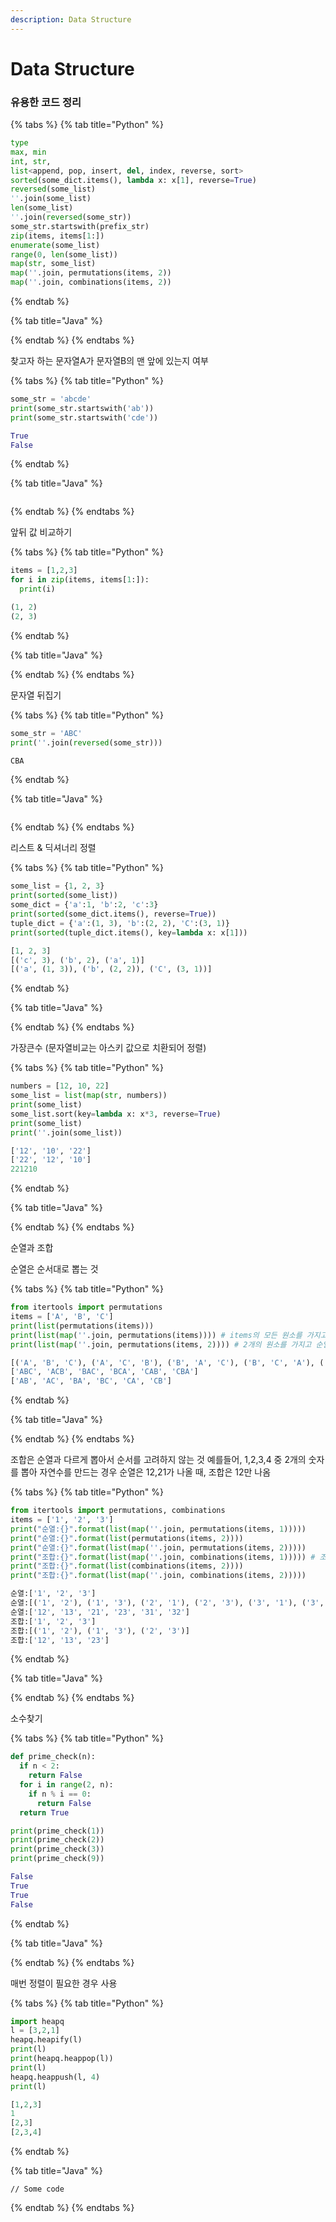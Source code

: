```yaml
---
description: Data Structure
---
```


# Data Structure

### 유용한 코드 정리

{% tabs %}
{% tab title="Python" %}
```python
type
max, min
int, str,
list<append, pop, insert, del, index, reverse, sort>
sorted(some_dict.items(), lambda x: x[1], reverse=True)
reversed(some_list)
''.join(some_list)
len(some_list)
''.join(reversed(some_str))
some_str.startswith(prefix_str)
zip(items, items[1:])
enumerate(some_list)
range(0, len(some_list))
map(str, some_list)
map(''.join, permutations(items, 2))
map(''.join, combinations(items, 2))
```
{% endtab %}

{% tab title="Java" %}

{% endtab %}
{% endtabs %}

찾고자 하는 문자열A가 문자열B의 맨 앞에 있는지 여부

{% tabs %}
{% tab title="Python" %}
```python
some_str = 'abcde'
print(some_str.startswith('ab'))
print(some_str.startswith('cde'))

True
False
```
{% endtab %}

{% tab title="Java" %}
```python
```
{% endtab %}
{% endtabs %}

앞뒤 값 비교하기

{% tabs %}
{% tab title="Python" %}
```python
items = [1,2,3]
for i in zip(items, items[1:]):
  print(i)

(1, 2)
(2, 3)
```


{% endtab %}

{% tab title="Java" %}

{% endtab %}
{% endtabs %}

문자열 뒤집기

{% tabs %}
{% tab title="Python" %}
```python
some_str = 'ABC'
print(''.join(reversed(some_str)))

CBA
```
{% endtab %}

{% tab title="Java" %}
```python
```
{% endtab %}
{% endtabs %}

리스트 & 딕셔너리 정렬

{% tabs %}
{% tab title="Python" %}
```python
some_list = {1, 2, 3}
print(sorted(some_list))
some_dict = {'a':1, 'b':2, 'c':3}
print(sorted(some_dict.items(), reverse=True))
tuple_dict = {'a':(1, 3), 'b':(2, 2), 'C':(3, 1)}
print(sorted(tuple_dict.items(), key=lambda x: x[1]))

[1, 2, 3]
[('c', 3), ('b', 2), ('a', 1)]
[('a', (1, 3)), ('b', (2, 2)), ('C', (3, 1))]
```
{% endtab %}

{% tab title="Java" %}

{% endtab %}
{% endtabs %}

가장큰수 (문자열비교는 아스키 값으로 치환되어 정렬)

{% tabs %}
{% tab title="Python" %}
```python
numbers = [12, 10, 22]
some_list = list(map(str, numbers))
print(some_list)
some_list.sort(key=lambda x: x*3, reverse=True)
print(some_list)
print(''.join(some_list))

['12', '10', '22']
['22', '12', '10']
221210
```
{% endtab %}

{% tab title="Java" %}

{% endtab %}
{% endtabs %}

순열과 조합

순열은 순서대로 뽑는 것

{% tabs %}
{% tab title="Python" %}
```python
from itertools import permutations
items = ['A', 'B', 'C']
print(list(permutations(items)))
print(list(map(''.join, permutations(items)))) # items의 모든 원소를 가지고 순열을 만든다.
print(list(map(''.join, permutations(items, 2)))) # 2개의 원소를 가지고 순열을 만든다

[('A', 'B', 'C'), ('A', 'C', 'B'), ('B', 'A', 'C'), ('B', 'C', 'A'), ('C', 'A', 'B'), ('C', 'B', 'A')]
['ABC', 'ACB', 'BAC', 'BCA', 'CAB', 'CBA']
['AB', 'AC', 'BA', 'BC', 'CA', 'CB']
```
{% endtab %}

{% tab title="Java" %}

{% endtab %}
{% endtabs %}

조합은 순열과 다르게 뽑아서 순서를 고려하지 않는 것 예를들어, 1,2,3,4 중 2개의 숫자를 뽑아 자연수를 만드는 경우 순열은 12,21가 나올 때, 조합은 12만 나옴

{% tabs %}
{% tab title="Python" %}
```python
from itertools import permutations, combinations
items = ['1', '2', '3']
print("순열:{}".format(list(map(''.join, permutations(items, 1)))))
print("순열:{}".format(list(permutations(items, 2))))
print("순열:{}".format(list(map(''.join, permutations(items, 2)))))
print("조합:{}".format(list(map(''.join, combinations(items, 1))))) # 조합을 만들려는 아이템과 조합의 수를 반드시넘겨줘야한다.
print("조합:{}".format(list(combinations(items, 2))))
print("조합:{}".format(list(map(''.join, combinations(items, 2)))))

순열:['1', '2', '3']
순열:[('1', '2'), ('1', '3'), ('2', '1'), ('2', '3'), ('3', '1'), ('3', '2')]
순열:['12', '13', '21', '23', '31', '32']
조합:['1', '2', '3']
조합:[('1', '2'), ('1', '3'), ('2', '3')]
조합:['12', '13', '23']
```
{% endtab %}

{% tab title="Java" %}

{% endtab %}
{% endtabs %}

소수찾기

{% tabs %}
{% tab title="Python" %}
```python
def prime_check(n):
  if n < 2:
    return False
  for i in range(2, n):
    if n % i == 0:
      return False
  return True

print(prime_check(1))
print(prime_check(2))
print(prime_check(3))
print(prime_check(9))

False
True
True
False
```
{% endtab %}

{% tab title="Java" %}

{% endtab %}
{% endtabs %}

매번 정렬이 필요한 경우 사용

{% tabs %}
{% tab title="Python" %}
```python
import heapq
l = [3,2,1]
heapq.heapify(l)
print(l)
print(heapq.heappop(l))
print(l)
heapq.heappush(l, 4)
print(l)

[1,2,3]
1
[2,3]
[2,3,4]
```
{% endtab %}

{% tab title="Java" %}
```
// Some code
```
{% endtab %}
{% endtabs %}

